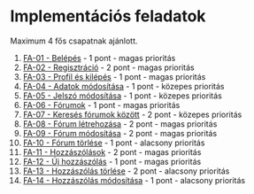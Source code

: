 # Implementációs feladatok

Maximum 4 fős csapatnak ajánlott.

1. [FA-01 - Belépés](./FA-01.md) - 1 pont - magas prioritás
2. [FA-02 - Regisztráció](./FA-02.md) - 2 pont - magas prioritás
3. [FA-03 - Profil és kilépés](./FA-03.md) - 1 pont - magas prioritás
4. [FA-04 - Adatok módosítása](./FA-04.md) - 1 pont - közepes prioritás
5. [FA-05 - Jelszó módosítása](./FA-05.md) - 1 pont - közepes prioritás
6. [FA-06 - Fórumok](./FA-06.md) - 1 pont - magas prioritás
7. [FA-07 - Keresés fórumok között](./FA-07.md) - 2 pont - közepes prioritás
8. [FA-08 - Fórum létrehozása](./FA-08.md) - 2 pont - magas prioritás
9. [FA-09 - Fórum módosítása](./FA-09.md) - 2 pont - magas prioritás
10. [FA-10 - Fórum törlése](./FA-10.md) - 1 pont - alacsony prioritás
11. [FA-11 - Hozzászólások](./FA-11.md) - 2 pont - magas prioritás
12. [FA-12 - Új hozzászólás](./FA-12.md) - 1 pont - magas prioritás
13. [FA-13 - Hozzászólás törlése](./FA-13.md) - 2 pont - alacsony prioritás
14. [FA-14 - Hozzászólás módosítása](./FA-14) - 1 pont - alacsony prioritás